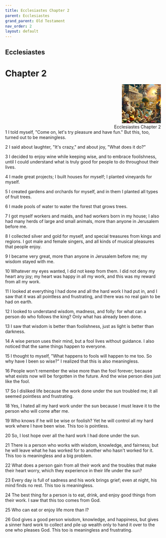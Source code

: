 ```yaml
---
title: Ecclesiastes Chapter 2
parent: Ecclesiastes
grand_parent: Old Testament
nav_order: 2
layout: default
---
```


## Ecclesiastes

# Chapter 2

<div style="clear: both; text-align: right;">
    <img src="/assets/Image/Ecclesiastes/500/2.jpg" alt="Ecclesiastes Chapter 2" class="chapter-image" style="max-width: 25%; height: auto;"/>
    <figcaption style="font-size: 14px;">Ecclesiastes Chapter 2</figcaption>
</div>
1 I told myself, "Come on, let's try pleasure and have fun." But this, too, turned out to be meaningless.

2 I said about laughter, "It's crazy," and about joy, "What does it do?"

3 I decided to enjoy wine while keeping wise, and to embrace foolishness, until I could understand what is truly good for people to do throughout their lives.

4 I made great projects; I built houses for myself; I planted vineyards for myself.

5 I created gardens and orchards for myself, and in them I planted all types of fruit trees.

6 I made pools of water to water the forest that grows trees.

7 I got myself workers and maids, and had workers born in my house; I also had many herds of large and small animals, more than anyone in Jerusalem before me.

8 I collected silver and gold for myself, and special treasures from kings and regions. I got male and female singers, and all kinds of musical pleasures that people enjoy.

9 I became very great, more than anyone in Jerusalem before me; my wisdom stayed with me.

10 Whatever my eyes wanted, I did not keep from them. I did not deny my heart any joy; my heart was happy in all my work, and this was my reward from all my work.

11 I looked at everything I had done and all the hard work I had put in, and I saw that it was all pointless and frustrating, and there was no real gain to be had on earth.

12 I looked to understand wisdom, madness, and folly: for what can a person do who follows the king? Only what has already been done.

13 I saw that wisdom is better than foolishness, just as light is better than darkness.

14 A wise person uses their mind, but a fool lives without guidance. I also noticed that the same things happen to everyone.

15 I thought to myself, "What happens to fools will happen to me too. So why have I been so wise?" I realized that this is also meaningless.

16 People won't remember the wise more than the fool forever; because what exists now will be forgotten in the future. And the wise person dies just like the fool.

17 So I disliked life because the work done under the sun troubled me; it all seemed pointless and frustrating.

18 Yes, I hated all my hard work under the sun because I must leave it to the person who will come after me.

19 Who knows if he will be wise or foolish? Yet he will control all my hard work where I have been wise. This too is pointless.

20 So, I lost hope over all the hard work I had done under the sun.

21 There is a person who works with wisdom, knowledge, and fairness; but he will leave what he has worked for to another who hasn't worked for it. This too is meaningless and a big problem.

22 What does a person gain from all their work and the troubles that make their heart worry, which they experience in their life under the sun?

23 Every day is full of sadness and his work brings grief; even at night, his mind finds no rest. This too is meaningless.

24 The best thing for a person is to eat, drink, and enjoy good things from their work. I saw that this too comes from God.

25 Who can eat or enjoy life more than I?

26 God gives a good person wisdom, knowledge, and happiness, but gives a sinner hard work to collect and pile up wealth only to hand it over to the one who pleases God. This too is meaningless and frustrating.


